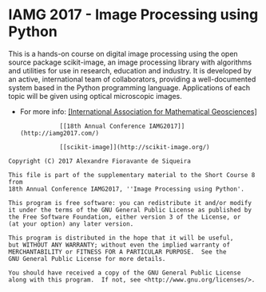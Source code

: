# IAMG 2017 - Image Processing using Python

This is a hands-on course on digital image processing using the open
source package scikit-image, an image processing library with algorithms
and utilities for use in research, education and industry. It is developed
by an active, international team of collaborators, providing a
well-documented system based in the Python programming language. Applications
of each topic will be given using optical microscopic images.

* For more info: [[International Association for Mathematical Geosciences]](https://www.iamg.org/)

                 [[18th Annual Conference IAMG2017]](http://iamg2017.com/)

                 [[scikit-image]](http://scikit-image.org/)

```
Copyright (C) 2017 Alexandre Fioravante de Siqueira

This file is part of the supplementary material to the Short Course 8 from
18th Annual Conference IAMG2017, ''Image Processing using Python'.

This program is free software: you can redistribute it and/or modify
it under the terms of the GNU General Public License as published by
the Free Software Foundation, either version 3 of the License, or
(at your option) any later version.

This program is distributed in the hope that it will be useful,
but WITHOUT ANY WARRANTY; without even the implied warranty of
MERCHANTABILITY or FITNESS FOR A PARTICULAR PURPOSE.  See the
GNU General Public License for more details.

You should have received a copy of the GNU General Public License
along with this program.  If not, see <http://www.gnu.org/licenses/>.
```
